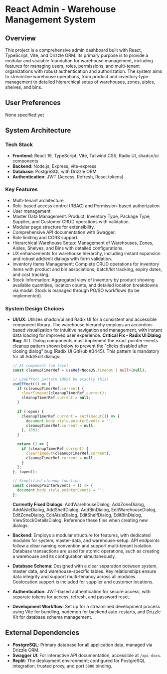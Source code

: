 # React Admin - Warehouse Management System

## Overview
This project is a comprehensive admin dashboard built with React, TypeScript, Vite, and Drizzle ORM. Its primary purpose is to provide a modular and scalable foundation for warehouse management, including features for managing users, roles, permissions, and multi-tenant organizations with robust authentication and authorization. The system aims to streamline warehouse operations, from product and inventory type management to detailed hierarchical setup of warehouses, zones, aisles, shelves, and bins.

## User Preferences
None specified yet

## System Architecture

### Tech Stack
- **Frontend**: React 19, TypeScript, Vite, Tailwind CSS, Radix UI, shadcn/ui components
- **Backend**: Node.js, Express, vite-express
- **Database**: PostgreSQL with Drizzle ORM
- **Authentication**: JWT (Access, Refresh, Reset tokens)

### Key Features
- Multi-tenant architecture
- Role-based access control (RBAC) and Permission-based authorization
- User management
- Master Data Management: Product, Inventory Type, Package Type, Supplier, and Customer CRUD operations with validation.
- Modular page structure for extensibility.
- Comprehensive API documentation with Swagger.
- Rate limiting and CORS support.
- Hierarchical Warehouse Setup: Management of Warehouses, Zones, Aisles, Shelves, and Bins with detailed configurations.
- UX enhancements for warehouse hierarchy, including instant expansion and robust add/edit dialogs with form validation.
- Inventory Items Management: Complete CRUD operations for inventory items with product and bin associations, batch/lot tracking, expiry dates, and cost tracking.
- Stock Information: Aggregated view of inventory by product showing available quantities, location counts, and detailed location breakdowns via modal. Stock is managed through PO/SO workflows (to be implemented).

### System Design Choices
- **UI/UX**: Utilizes shadcn/ui and Radix UI for a consistent and accessible component library. The warehouse hierarchy employs an accordion-based visualization for intuitive navigation and management, with instant data loading for improved user experience. **Critical Fix - Radix UI Dialog Bug**: ALL Dialog components must implement the exact pointer-events cleanup pattern shown below to prevent the "clicks disabled after closing dialog" bug (Radix UI GitHub #3445). This pattern is mandatory for all Add/Edit dialogs:
  
  ```typescript
  // At component top level
  const cleanupTimerRef = useRef<NodeJS.Timeout | null>(null);
  
  // useEffect pattern (MUST be exactly this)
  useEffect(() => {
    if (cleanupTimerRef.current) {
      clearTimeout(cleanupTimerRef.current);
      cleanupTimerRef.current = null;
    }
    
    if (!open) {
      cleanupTimerRef.current = setTimeout(() => {
        document.body.style.pointerEvents = '';
        cleanupTimerRef.current = null;
      }, 100);
    }
    
    return () => {
      if (cleanupTimerRef.current) {
        clearTimeout(cleanupTimerRef.current);
        cleanupTimerRef.current = null;
      }
    };
  }, [open]);
  
  // Simplified cleanup function
  const cleanupPointerEvents = () => {
    document.body.style.pointerEvents = '';
  };
  ```
  
  **Currently Fixed Dialogs**: AddWarehouseDialog, AddZoneDialog, AddAisleDialog, AddShelfDialog, AddBinDialog, EditWarehouseDialog, EditZoneDialog, EditAisleDialog, EditShelfDialog, EditBinDialog, ViewStockDetailsDialog. Reference these files when creating new dialogs.
- **Backend**: Employs a modular structure for features, with dedicated modules for system, master-data, and warehouse-setup. API endpoints follow a clear naming convention and support multi-tenant isolation. Database transactions are used for atomic operations, such as creating a warehouse and its configuration simultaneously.
- **Database Schema**: Designed with a clear separation between system, master data, and warehouse-specific tables. Key relationships ensure data integrity and support multi-tenancy across all modules. Geolocation support is included for supplier and customer locations.
- **Authentication**: JWT-based authentication for secure access, with separate tokens for access, refresh, and password reset.
- **Development Workflow**: Set up for a streamlined development process using Vite for bundling, nodemon for backend auto-restarts, and Drizzle Kit for database schema management.

## External Dependencies
- **PostgreSQL**: Primary database for all application data, managed via Drizzle ORM.
- **Swagger UI**: For interactive API documentation, accessible at `/api-docs`.
- **Replit**: The deployment environment; configured for PostgreSQL integration, trusted proxy, and port `5000` binding.